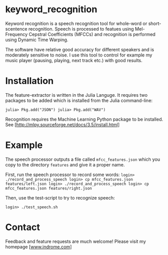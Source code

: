keyword_recognition
===================

Keyword recognition is a speech recognition tool for whole-word or short-scentence recognition. 
Speech is processed to featues using Mel-Frequency Cepstral Coefficients (MFCCs) and recognition 
is performed using Dynamic Time Warping. 

The software have relative good accuracy for different speakers and is moderately sensitive to noise. 
I use this tool to control for example my music player (pausing, playing, next track etc.) with good results.

Installation
============

The feature-extractor is written in the Julia Languge. It requires two packages to be added which 
is installed from the Julia command-line:

``
julia> Pkg.add("JSON")
julia> Pkg.add("WAV")
``

Recognition requires the Machine Learning Python package to be installed. See [http://mlpy.sourceforge.net/docs/3.5/install.html]

Example
=======

The speech processor outputs a file called `mfcc_features.json` which you copy to the directory `features` and give it a proper name.

First, run the speech processor to record some words:
``
login> ./record_and_process_speech
login> cp mfcc_features.json features/left.json
login> ./record_and_process_speech
login> cp mfcc_features.json features/right.json
``

Then, use the test-script to try to recognize speech:

``
login> ./test_speech.sh
``

Contact 
=======

Feedback and feature requests are much welcome! Please visit my homepage [www.indrome.com]
